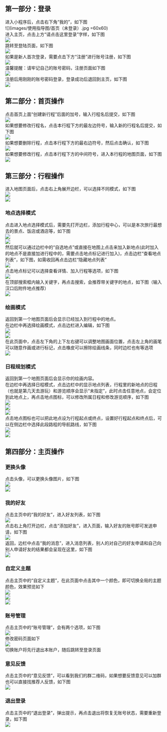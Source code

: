 ## 第一部分：登录
进入小程序后，点击右下角“我的”，如下图  
![](images/使用指导图/首页（未登录）.jpg =60x60)  
进入主页，点击上方“请点击这里登录”字样，如下图  
![](images/使用指导图/主页（未登录）.jpg)  
跳转至登陆页面，如下图  
![](images/使用指导图/登录1.jpg)  
如果是新人首次登录，需要点击下方“注册”进行账号注册，如下图  
![](images/使用指导图/登录2.jpg)  
温馨提醒：请牢记自己的账号密码，注册页面如下图  
![](images/使用指导图/注册.jpg)  
注册后用刚刚的账号密码登录，登录成功后退回到主页，如下图  
![](images/使用指导图/主页（已登录）.jpg)  

## 第二部分：首页操作
点击首页上面“创建新行程”后面的加号，输入行程名后提交，如下图  
![](images/使用指导图/新建地图.jpg)  
如果想要修改行程名，点击本行程下方的最左边符号，输入新的行程名后提交，如下图  
![](images/使用指导图/改地图名.jpg)  
如果想要删除行程，点击本行程下方的最右边符号，然后点击确认，如下图  
![](images/使用指导图/删除地图.jpg)  
如果想要修改行程，点击本行程下方的中间符号，进入本行程的地图页面，如下图  
![](images/使用指导图/首页（进入地图）.jpg)  

## 第三部分：行程操作
进入地图页面后，点击右上角展开边栏，可以选择不同模式，如下图  
![](images/使用指导图/地图1.jpg)  
![](images/使用指导图/地图1（边栏）.jpg)  

### 地点选择模式
点击进入地点选择模式后，需要先打开边栏，添加行程中心，可以是本次旅行最想去的景点、饭店或酒店等，如下图  
![](images/使用指导图/地点选择（边栏）.jpg)  
![](images/使用指导图/按名称找地点.jpg)  
然后就可以通过边栏中的“自选地点”或直接在地图上点击来加入新地点(此时加入的地点不是直接加进行程中的，需要点击地点标记进行加入)，点击边栏“查看地点列表”，如下图，如需收回再点击边栏“隐藏地点列表”  
![](images/使用指导图/地点列表.jpg)  
点击地点标记可以选择查看详情、加入行程等选项，如下图  
![](images/使用指导图/点击地点.jpg)  
在顶部搜索框内输入关键字，再点击搜索，会推荐带关键字的地点，如下图（输入汉口后附件地点推荐）  
![](images/使用指导图/搜索推荐.jpg)  

### 绘画模式
返回到第一个地图页面后会显示已经加入到行程中的地点。  
在边栏中再选择绘画模式，点击边栏进入编辑，如下图  
![](images/使用指导图/绘画（进入前）.jpg)  
![](images/使用指导图/绘画（进入后）.jpg)  
在此页面中，点击左下角的上下左右键可以调整地图画面位置，点击左上角的画笔可以随意作画或进行标记，点击橡皮可以擦除绘画线条，同时边栏也有等选项  
![](images/使用指导图/绘画.jpg)  

### 日程规划模式
返回到第一个地图页面后会显示你的绘画内容。  
在边栏中再选择日程模式，点击边栏中的显示地点列表，行程里的新地点的日程（也就是第几天去游玩）和游览顺序会显示“未指定”，此时点击任意地点，会定位到此地点上，再点击地点图标，可以修改所属日程和修改游览顺序，如下图  
![](images/使用指导图/显示地点列表.jpg)  
![](images/使用指导图/日程模式点击地点.jpg)  
![](images/使用指导图/修改日程.jpg)  
点击地点图标也可以把此地点设为行程起点或终点，设置好行程起点和终点后，可以在侧边栏中选择此段路程的导航路线，如下图  
![](images/使用指导图/日程模式点击地点2.jpg)  
![](images/使用指导图/日程边栏.jpg)  

## 第四部分：主页操作
### 更换头像
点击头像，可以更换头像图片，如下图  
![](images/使用指导图/换头像1.jpg)  
![](images/使用指导图/换头像2.jpg)  

### 我的好友
点击主页中的“我的好友”，进入好友列表，如下图  
![](images/使用指导图/好友列表.jpg)  
点击右上角打开边栏，点击“添加好友”，进入页面，输入好友的账号即可发送申请，如下图  
![](images/使用指导图/添加好友.jpg)  
返回，边栏中点击“我的消息”，进入消息列表，别人的对自己的好友申请和自己向别人申请好友的结果都会呈现在这里，如下图  
![](images/使用指导图/消息.jpg)  

### 自定义主题
点击主页中的“自定义主题”，在此页面中点击其中一个颜色，即可切换全局的主题颜色，效果预览如下  
![](images/使用指导图/更换颜色.jpg)  
![](images/使用指导图/粉.jpg)  
![](images/使用指导图/黑.jpg)  

### 账号管理
点击主页中的“账号管理”，会有两个选项，如下图  
![](images/使用指导图/账号管理.jpg)  
修改密码页面如下  
![](images/使用指导图/更换密码.jpg)  
切换账户将先行退出本账户，随后跳转至登录页面  

### 意见反馈
点击主页中的“意见反馈”，可以看到我们的群二维码，如果想要反馈意见可以加群也可以直接找推荐人反馈，如下图  
![](images/使用指导图/问题反馈.jpg)  

### 退出登录
点击主页中的“退出登录”，弹出提示，再点击退出将恢复无账号状态，需要重新登录，如下图  
![](images/使用指导图/退出消息提示.jpg)
